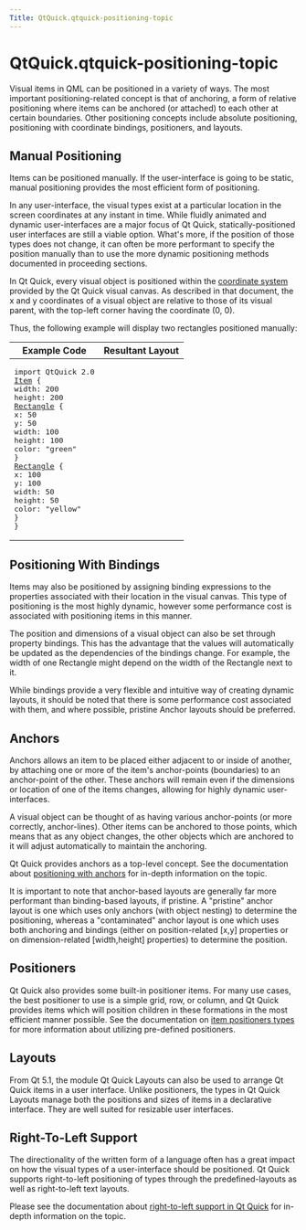 ```yaml
---
Title: QtQuick.qtquick-positioning-topic
---
```


# QtQuick.qtquick-positioning-topic

<span class="subtitle"></span>
<!-- $$$qtquick-positioning-topic.html-description -->
<p>Visual items in QML can be positioned in a variety of ways. The most important positioning-related concept is that of anchoring, a form of relative positioning where items can be anchored (or attached) to each other at certain boundaries. Other positioning concepts include absolute positioning, positioning with coordinate bindings, positioners, and layouts.</p>
<h2 id="manual-positioning">Manual Positioning</h2>
<p>Items can be positioned manually. If the user-interface is going to be static, manual positioning provides the most efficient form of positioning.</p>
<p>In any user-interface, the visual types exist at a particular location in the screen coordinates at any instant in time. While fluidly animated and dynamic user-interfaces are a major focus of Qt Quick, statically-positioned user interfaces are still a viable option. What's more, if the position of those types does not change, it can often be more performant to specify the position manually than to use the more dynamic positioning methods documented in proceeding sections.</p>
<p>In Qt Quick, every visual object is positioned within the <a href="QtQuick.qtquick-visualcanvas-coordinates.md">coordinate system</a> provided by the Qt Quick visual canvas. As described in that document, the x and y coordinates of a visual object are relative to those of its visual parent, with the top-left corner having the coordinate (0, 0).</p>
<p>Thus, the following example will display two rectangles positioned manually:</p>
<table class="generic">
<thead><tr class="qt-style"><th >Example Code</th><th >Resultant Layout</th></tr></thead>
<tr valign="top"><td ><pre class="qml">import QtQuick 2.0
<span class="type"><a href="QtQuick.Item.md">Item</a></span> {
<span class="name">width</span>: <span class="number">200</span>
<span class="name">height</span>: <span class="number">200</span>
<span class="type"><a href="QtQuick.Rectangle.md">Rectangle</a></span> {
<span class="name">x</span>: <span class="number">50</span>
<span class="name">y</span>: <span class="number">50</span>
<span class="name">width</span>: <span class="number">100</span>
<span class="name">height</span>: <span class="number">100</span>
<span class="name">color</span>: <span class="string">&quot;green&quot;</span>
}
<span class="type"><a href="QtQuick.Rectangle.md">Rectangle</a></span> {
<span class="name">x</span>: <span class="number">100</span>
<span class="name">y</span>: <span class="number">100</span>
<span class="name">width</span>: <span class="number">50</span>
<span class="name">height</span>: <span class="number">50</span>
<span class="name">color</span>: <span class="string">&quot;yellow&quot;</span>
}
}</pre>
</td><td ><p class="centerAlign"><img src="https://assets.ubuntu.com/v1/3332c464-manual-layout.png" alt="" /></p></td></tr>
</table>
<h2 id="positioning-with-bindings">Positioning With Bindings</h2>
<p>Items may also be positioned by assigning binding expressions to the properties associated with their location in the visual canvas. This type of positioning is the most highly dynamic, however some performance cost is associated with positioning items in this manner.</p>
<p>The position and dimensions of a visual object can also be set through property bindings. This has the advantage that the values will automatically be updated as the dependencies of the bindings change. For example, the width of one Rectangle might depend on the width of the Rectangle next to it.</p>
<p>While bindings provide a very flexible and intuitive way of creating dynamic layouts, it should be noted that there is some performance cost associated with them, and where possible, pristine Anchor layouts should be preferred.</p>
<h2 id="anchors">Anchors</h2>
<p>Anchors allows an item to be placed either adjacent to or inside of another, by attaching one or more of the item's anchor-points (boundaries) to an anchor-point of the other. These anchors will remain even if the dimensions or location of one of the items changes, allowing for highly dynamic user-interfaces.</p>
<p>A visual object can be thought of as having various anchor-points (or more correctly, anchor-lines). Other items can be anchored to those points, which means that as any object changes, the other objects which are anchored to it will adjust automatically to maintain the anchoring.</p>
<p>Qt Quick provides anchors as a top-level concept. See the documentation about <a href="QtQuick.qtquick-positioning-anchors.md">positioning with anchors</a> for in-depth information on the topic.</p>
<p>It is important to note that anchor-based layouts are generally far more performant than binding-based layouts, if pristine. A &quot;pristine&quot; anchor layout is one which uses only anchors (with object nesting) to determine the positioning, whereas a &quot;contaminated&quot; anchor layout is one which uses both anchoring and bindings (either on position-related [x,y] properties or on dimension-related [width,height] properties) to determine the position.</p>
<h2 id="positioners">Positioners</h2>
<p>Qt Quick also provides some built-in positioner items. For many use cases, the best positioner to use is a simple grid, row, or column, and Qt Quick provides items which will position children in these formations in the most efficient manner possible. See the documentation on <a href="QtQuick.qtquick-positioning-layouts.md">item positioners types</a> for more information about utilizing pre-defined positioners.</p>
<h2 id="layouts">Layouts</h2>
<p>From Qt 5.1, the module Qt Quick Layouts can also be used to arrange Qt Quick items in a user interface. Unlike positioners, the types in Qt Quick Layouts manage both the positions and sizes of items in a declarative interface. They are well suited for resizable user interfaces.</p>
<h2 id="right-to-left-support">Right-To-Left Support</h2>
<p>The directionality of the written form of a language often has a great impact on how the visual types of a user-interface should be positioned. Qt Quick supports right-to-left positioning of types through the predefined-layouts as well as right-to-left text layouts.</p>
<p>Please see the documentation about <a href="QtQuick.qtquick-positioning-righttoleft.md">right-to-left support in Qt Quick</a> for in-depth information on the topic.</p>
<!-- @@@qtquick-positioning-topic.html -->
